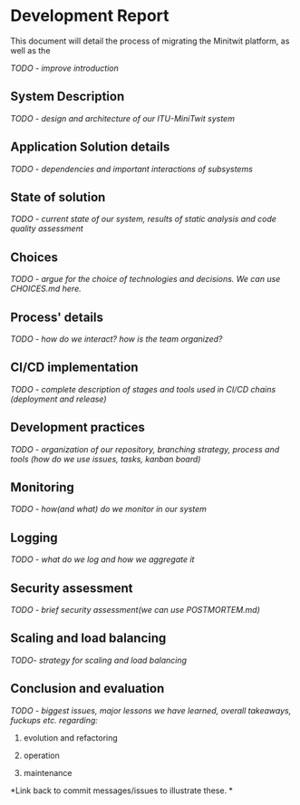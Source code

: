  # Development Report
This document will detail the process of migrating the Minitwit platform, as well as the 

*TODO - improve introduction*



## System Description
*TODO - design and architecture of our ITU-MiniTwit system*



## Application Solution details
*TODO - dependencies and important interactions of subsystems*



## State of solution
*TODO - current state of our system, results of static analysis and code quality assessment*



## Choices
*TODO - argue for the choice of technologies and decisions. We can use CHOICES.md here.*


## Process' details
*TODO - how do we interact? how is the team organized?*


## CI/CD implementation
*TODO - complete description of stages and tools used in CI/CD chains (deployment and release)*


## Development practices
*TODO - organization of our repository, branching strategy, process and tools (how do we use issues, tasks, kanban board)*


## Monitoring
*TODO - how(and what) do we monitor in our system*


## Logging
*TODO - what do we log and how we aggregate it*


## Security assessment
*TODO - brief security assessment(we can use POSTMORTEM.md)*


## Scaling and load balancing 
*TODO- strategy for scaling and load balancing*


## Conclusion and evaluation
*TODO - biggest issues, major lessons we have learned, overall takeaways, fuckups etc. regarding:*


1. evolution and refactoring


2. operation


3. maintenance


*Link back to commit messages/issues to illustrate these. *

